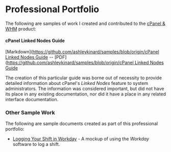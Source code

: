 # Professional Portfolio

The following are samples of work I created and contributed to the [cPanel & WHM](https://www.cpanel.net) product:
#### cPanel Linked Nodes Guide

[Markdown]([https://github.com/ashleykinard/samples/blob/origin/cPanel Linked Nodes Guide](https://github.com/ashleykinard/samples/blob/origin/cPanel-LinkedNodesGuide) -- [PDF]([https://github.com/ashleykinard/samples/blob/origin/cPanel Linked Nodes Guide](https://github.com/ashleykinard/samples/blob/origin/cPanel-LinkedNodesGuide.pdf)

The creation of this particular guide was borne out of necessity to provide detailed information about cPanel's *Linked Nodes* feature to system administrators. The information was considered important, but did not have its place in any existing documentation, nor did it have a place in any related interface documentation.

### Other Sample Work
The following are sample documents created as part of this professional portfolio:

* [Logging Your Shift in Workday](https://github.com/ashleykinard/samples/blob/origin/WorkdaySample.pdf) - A mockup of using the *Workday* software to log a shift.
